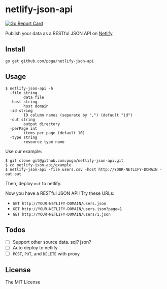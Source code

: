 # netlify-json-api

[![Go Report Card](https://goreportcard.com/badge/github.com/poga/netlify-json-api)](https://goreportcard.com/report/github.com/poga/netlify-json-api)

Publish your data as a RESTful JSON API on [Netlify](https://netlify.com).

## Install

`go get github.com/poga/netlify-json-api`

## Usage

```
$ netlify-json-api -h
  -file string
    	data file
  -host string
    	host domain
  -id string
    	ID column names (seperate by ",") (default "id")
  -out string
    	output directory
  -perPage int
    	items per page (default 10)
  -type string
    	resource type name
```

Use our example:

```
$ git clone git@github.com:poga/netlify-json-api.git
$ cd netlify-json-api/example
$ netlify-json-api -file users.csv -host http://YOUR-NETLIFY-DOMAIN -out out
```

Then, deploy `out` to netlify.

Now you have a RESTful JSON API! Try these URLs:

* `GET http://YOUR-NETLIFY-DOMAIN/users.json`
* `GET http://YOUR-NETLIFY-DOMAIN/users.json?page=1`
* `GET http://YOUR-NETLIFY-DOMAIN/users/1.json`


## Todos

- [ ] Support other source data. sql? json?
- [ ] Auto deploy to netlify
- [ ] `POST`, `PUT`, and `DELETE` with proxy

## License

The MIT License

